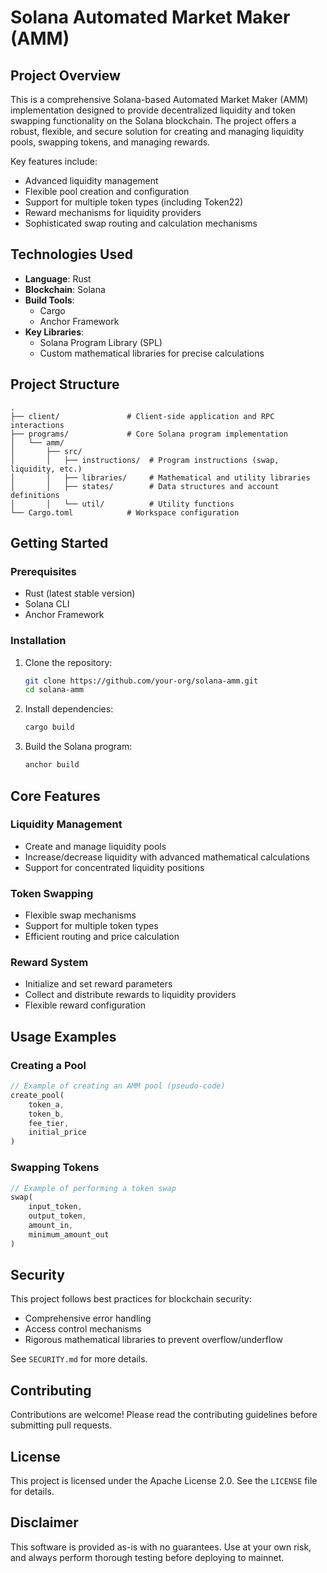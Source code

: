 # Solana Automated Market Maker (AMM)

## Project Overview

This is a comprehensive Solana-based Automated Market Maker (AMM) implementation designed to provide decentralized liquidity and token swapping functionality on the Solana blockchain. The project offers a robust, flexible, and secure solution for creating and managing liquidity pools, swapping tokens, and managing rewards.

Key features include:
- Advanced liquidity management
- Flexible pool creation and configuration
- Support for multiple token types (including Token22)
- Reward mechanisms for liquidity providers
- Sophisticated swap routing and calculation mechanisms

## Technologies Used

- **Language**: Rust
- **Blockchain**: Solana
- **Build Tools**: 
  - Cargo
  - Anchor Framework
- **Key Libraries**:
  - Solana Program Library (SPL)
  - Custom mathematical libraries for precise calculations

## Project Structure

```
.
├── client/               # Client-side application and RPC interactions
├── programs/             # Core Solana program implementation
│   └── amm/
│       ├── src/
│       │   ├── instructions/  # Program instructions (swap, liquidity, etc.)
│       │   ├── libraries/     # Mathematical and utility libraries
│       │   ├── states/        # Data structures and account definitions
│       │   └── util/          # Utility functions
└── Cargo.toml            # Workspace configuration
```

## Getting Started

### Prerequisites

- Rust (latest stable version)
- Solana CLI
- Anchor Framework

### Installation

1. Clone the repository:
   ```bash
   git clone https://github.com/your-org/solana-amm.git
   cd solana-amm
   ```

2. Install dependencies:
   ```bash
   cargo build
   ```

3. Build the Solana program:
   ```bash
   anchor build
   ```

## Core Features

### Liquidity Management
- Create and manage liquidity pools
- Increase/decrease liquidity with advanced mathematical calculations
- Support for concentrated liquidity positions

### Token Swapping
- Flexible swap mechanisms
- Support for multiple token types
- Efficient routing and price calculation

### Reward System
- Initialize and set reward parameters
- Collect and distribute rewards to liquidity providers
- Flexible reward configuration

## Usage Examples

### Creating a Pool
```rust
// Example of creating an AMM pool (pseudo-code)
create_pool(
    token_a,
    token_b,
    fee_tier,
    initial_price
)
```

### Swapping Tokens
```rust
// Example of performing a token swap
swap(
    input_token,
    output_token,
    amount_in,
    minimum_amount_out
)
```

## Security

This project follows best practices for blockchain security:
- Comprehensive error handling
- Access control mechanisms
- Rigorous mathematical libraries to prevent overflow/underflow

See `SECURITY.md` for more details.

## Contributing

Contributions are welcome! Please read the contributing guidelines before submitting pull requests.

## License

This project is licensed under the Apache License 2.0. See the `LICENSE` file for details.

## Disclaimer

This software is provided as-is with no guarantees. Use at your own risk, and always perform thorough testing before deploying to mainnet.